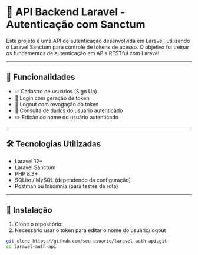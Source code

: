 # 🔐 API Backend Laravel - Autenticação com Sanctum

Este projeto é uma API de autenticação desenvolvida em Laravel, utilizando o Laravel Sanctum para controle de tokens de acesso. O objetivo foi treinar os fundamentos de autenticação em APIs RESTful com Laravel.

---

## 🚀 Funcionalidades

- ✅ Cadastro de usuários (Sign Up)
- 🔑 Login com geração de token
- 🚪 Logout com revogação do token
- 👤 Consulta de dados do usuário autenticado
- ✏️ Edição do nome do usuário autenticado

---

## 🛠️ Tecnologias Utilizadas

- Laravel 12+
- Laravel Sanctum
- PHP 8.3+
- SQLite / MySQL (dependendo da configuração)
- Postman ou Insomnia (para testes de rota)

---

## 🔧 Instalação

1. Clone o repositório:
2. Necessário usar o token para editar o nome do usuário/logout

```bash
git clone https://github.com/seu-usuario/laravel-auth-api.git
cd laravel-auth-api
